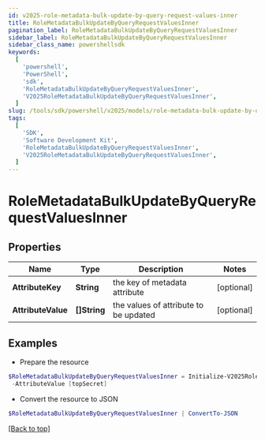 ```yaml
---
id: v2025-role-metadata-bulk-update-by-query-request-values-inner
title: RoleMetadataBulkUpdateByQueryRequestValuesInner
pagination_label: RoleMetadataBulkUpdateByQueryRequestValuesInner
sidebar_label: RoleMetadataBulkUpdateByQueryRequestValuesInner
sidebar_class_name: powershellsdk
keywords:
  [
    'powershell',
    'PowerShell',
    'sdk',
    'RoleMetadataBulkUpdateByQueryRequestValuesInner',
    'V2025RoleMetadataBulkUpdateByQueryRequestValuesInner',
  ]
slug: /tools/sdk/powershell/v2025/models/role-metadata-bulk-update-by-query-request-values-inner
tags:
  [
    'SDK',
    'Software Development Kit',
    'RoleMetadataBulkUpdateByQueryRequestValuesInner',
    'V2025RoleMetadataBulkUpdateByQueryRequestValuesInner',
  ]
---
```


# RoleMetadataBulkUpdateByQueryRequestValuesInner

## Properties

| Name | Type | Description | Notes |
| --- | --- | --- | --- |
| **AttributeKey** | **String** | the key of metadata attribute | [optional] |
| **AttributeValue** | **[]String** | the values of attribute to be updated | [optional] |

## Examples

- Prepare the resource

```powershell
$RoleMetadataBulkUpdateByQueryRequestValuesInner = Initialize-V2025RoleMetadataBulkUpdateByQueryRequestValuesInner  -AttributeKey iscFederalClassifications `
 -AttributeValue [topSecret]
```

- Convert the resource to JSON

```powershell
$RoleMetadataBulkUpdateByQueryRequestValuesInner | ConvertTo-JSON
```

[[Back to top]](#)
